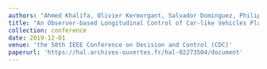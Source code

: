 ```yaml
---
authors: "Ahmed Khalifa, Olivier Kermorgant, Salvador Dominguez, Philippe Martinet"
title: "An Observer-based Longitudinal Control of Car-like Vehicles Platoon Navigating in an Urban Environment"
collection: conference
date: 2019-12-01
venue: 'the 58th IEEE Conference on Decision and Control (CDC)'
paperurl: 'https://hal.archives-ouvertes.fr/hal-02273504/document'
---
```

